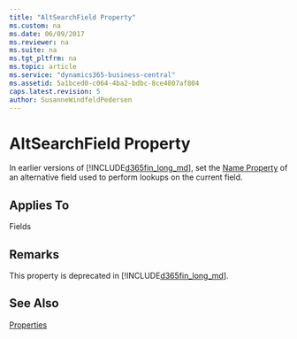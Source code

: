 ```yaml
---
title: "AltSearchField Property"
ms.custom: na
ms.date: 06/09/2017
ms.reviewer: na
ms.suite: na
ms.tgt_pltfrm: na
ms.topic: article
ms.service: "dynamics365-business-central"
ms.assetid: 5a1bced0-c064-4ba2-bdbc-8ce4807af804
caps.latest.revision: 5
author: SusanneWindfeldPedersen
---
```


 

# AltSearchField Property
In earlier versions of [!INCLUDE[d365fin_long_md](../includes/d365fin_long_md.md)], set the [Name Property](devenv-name-property.md) of an alternative field used to perform lookups on the current field.  

## Applies To  
 Fields  

## Remarks  
 This property is deprecated in [!INCLUDE[d365fin_long_md](../includes/d365fin_long_md.md)].  

## See Also  
 [Properties](devenv-properties.md)
